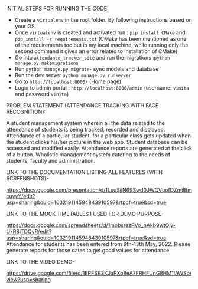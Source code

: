 INITIAL STEPS FOR RUNNING THE CODE:

- Create a `virtualenv` in the root folder. By following instructions based on your OS.
- Once `virtualenv` is created and activated run : `pip install CMake` and `pip install -r requirements.txt` (CMake has been mentioned as one of the requirements too but in my local machine, while running only the second command it gives an error related to installation of CMake)
- Go into `attendance_tracker_site` and run the migrations :`python manage.py makemigrations` 
- Run `python manage.py migrate`- sync models and database
- Run the dev server `python manage.py runserver`
- Go to `http://localhost:8000/` (Home page)
- Login to admin portal : `http://localhost:8000/admin` (username: `vinita` and password `vinita`)



PROBLEM STATEMENT (ATTENDANCE TRACKING WITH FACE RECOGNITION):

A student management system wherein all the data related to the attendance of students is being tracked, recorded and displayed. Attendance of a particular student, for a particular class gets updated when the student clicks his/her picture in the web app. Student database can be accessed and modified easily. Attendance reports are generated at the click of a button. Wholistic management system catering to the needs of students, faculty and administration.



LINK TO THE DOCUMENTATION LISTING ALL FEATURES (WITH SCREENSHOTS)-

https://docs.google.com/presentation/d/1LuuSjjN69Swd0JWQVuofDZmjlBmcuyyY/edit?usp=sharing&ouid=103219114594843910597&rtpof=true&sd=true



LINK TO THE MOCK TIMETABLES I USED FOR DEMO PURPOSE-

https://docs.google.com/spreadsheets/d/1mobsrezPVo_nAkb9wtQjy-UxR8jTDQvR/edit?usp=sharing&ouid=103219114594843910597&rtpof=true&sd=true
Attendance for students has been entered from 9th-13th May, 2022. Please generate reports for those dates to get good values for attendance.



LINK TO THE VIDEO DEMO-

https://drive.google.com/file/d/1EPFSK3KJaPXo8eA7FRHFUnG8HM1lAWSo/view?usp=sharing